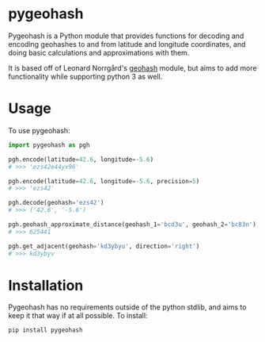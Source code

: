 pygeohash
=========

Pygeohash is a Python module that provides functions for decoding and encoding geohashes to and from latitude and 
longitude coordinates, and doing basic calculations and approximations with them.

It is based off of Leonard Norrgård's [geohash](https://github.com/vinsci/geohash) module, but aims to add more 
functionality while supporting python 3 as well.


Usage
=====

To use pygeohash:

```py
import pygeohash as pgh

pgh.encode(latitude=42.6, longitude=-5.6)
# >>> 'ezs42e44yx96'

pgh.encode(latitude=42.6, longitude=-5.6, precision=5)
# >>> 'ezs42'

pgh.decode(geohash='ezs42')
# >>> ('42.6', '-5.6')

pgh.geohash_approximate_distance(geohash_1='bcd3u', geohash_2='bc83n')
# >>> 625441

pgh.get_adjacent(geohash='kd3ybyu', direction='right')
# >>> kd3ybyv
```

Installation
============

Pygeohash has no requirements outside of the python stdlib, and aims to keep it that way if at all possible. To install:

    pip install pygeohash
   